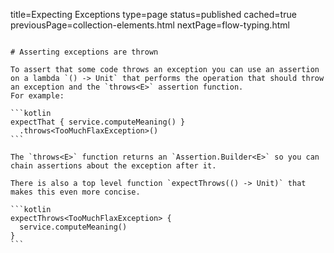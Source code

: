 title=Expecting Exceptions
type=page
status=published
cached=true
previousPage=collection-elements.html
nextPage=flow-typing.html
~~~~~~

# Asserting exceptions are thrown

To assert that some code throws an exception you can use an assertion on a lambda `() -> Unit` that performs the operation that should throw an exception and the `throws<E>` assertion function.
For example:

```kotlin
expectThat { service.computeMeaning() }
  .throws<TooMuchFlaxException>()
```

The `throws<E>` function returns an `Assertion.Builder<E>` so you can chain assertions about the exception after it.

There is also a top level function `expectThrows(() -> Unit)` that makes this even more concise.

```kotlin
expectThrows<TooMuchFlaxException> { 
  service.computeMeaning() 
}
```
